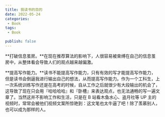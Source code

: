 ```yaml
---
title: 我读书的目的
date: 2022-05-24
categories:
 - Book
tags:
 - Book

publish: false
---
```



**打破信息茧房。**在现在推荐算法的影响下，人很容易被束缚在自己的信息茧房中，从整体看会导致人们的观点越来越偏激。


**提高写作能力。**读书不能提高写作能力，只有有效的写才能提高写作能力，但是读书会倒逼我进行输出自己的想法，从而提高写作能力。作为一个工科生，上一次系统训练写作还是在高考的时候，自从工作之后就很少有大段输出的机会了，这导致了现在只会用『哈哈哈哈』和『卧槽』来表达观点，也无法通畅的写一遍文章了。当然这并不影响工作和生活，只是在 B 站看木鱼水心、盗月社等 UP 主的视频时，常常会被他们视频文案所惊艳到：这文笔也太牛逼了吧！除了羡慕别人，也可以成为那样的人。

